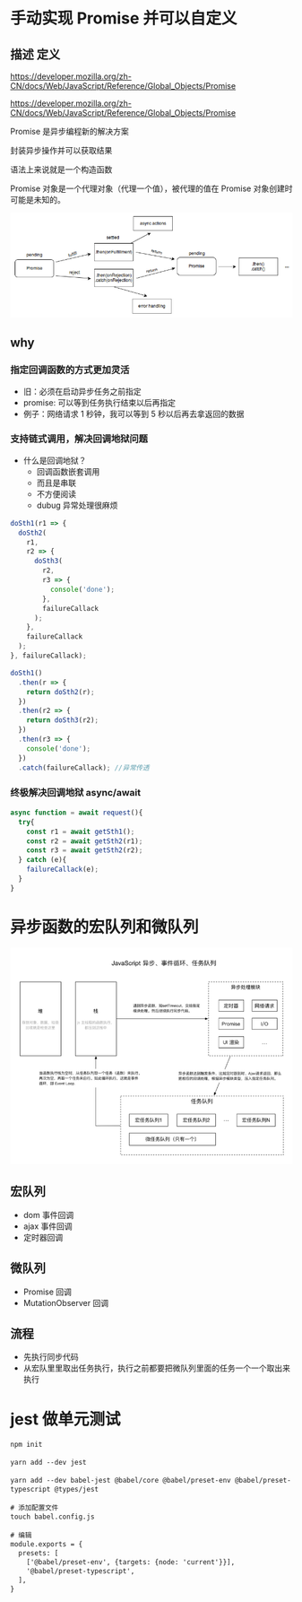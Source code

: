 # 手动实现 Promise 并可以自定义

## 描述 定义

https://developer.mozilla.org/zh-CN/docs/Web/JavaScript/Reference/Global_Objects/Promise

https://developer.mozilla.org/zh-CN/docs/Web/JavaScript/Reference/Global_Objects/Promise

Promise 是异步编程新的解决方案

封装异步操作并可以获取结果

语法上来说就是一个构造函数

Promise 对象是一个代理对象（代理一个值），被代理的值在 Promise 对象创建时可能是未知的。

![](pic/promises.png)

## why

### 指定回调函数的方式更加灵活

- 旧：必须在启动异步任务之前指定
- promise: 可以等到任务执行结束以后再指定
- 例子：网络请求 1 秒钟，我可以等到 5 秒以后再去拿返回的数据

### 支持链式调用，解决回调地狱问题

- 什么是回调地狱？
  - 回调函数嵌套调用
  - 而且是串联
  - 不方便阅读
  - dubug 异常处理很麻烦

```js
doSth1(r1 => {
  doSth2(
    r1,
    r2 => {
      doSth3(
        r2,
        r3 => {
          console('done');
        },
        failureCallack
      );
    },
    failureCallack
  );
}, failureCallack);
```

```js
doSth1()
  .then(r => {
    return doSth2(r);
  })
  .then(r2 => {
    return doSth3(r2);
  })
  .then(r3 => {
    console('done');
  })
  .catch(failureCallack); //异常传透
```

### 终极解决回调地狱 async/await

```js
async function = await request(){
  try{
    const r1 = await getSth1();
    const r2 = await getSth2(r1);
    const r3 = await getSth2(r2);
  } catch (e){
    failureCallack(e);
  }
}
```

# 异步函数的宏队列和微队列

![](pic/js_async.png)

## 宏队列

- dom 事件回调
- ajax 事件回调
- 定时器回调

## 微队列

- Promise 回调
- MutationObserver 回调

## 流程

- 先执行同步代码
- 从宏队里里取出任务执行，执行之前都要把微队列里面的任务一个一个取出来执行

# jest 做单元测试

```shell
npm init

yarn add --dev jest

yarn add --dev babel-jest @babel/core @babel/preset-env @babel/preset-typescript @types/jest

# 添加配置文件
touch babel.config.js

# 编辑
module.exports = {
  presets: [
    ['@babel/preset-env', {targets: {node: 'current'}}],
    '@babel/preset-typescript',
  ],
}
```
